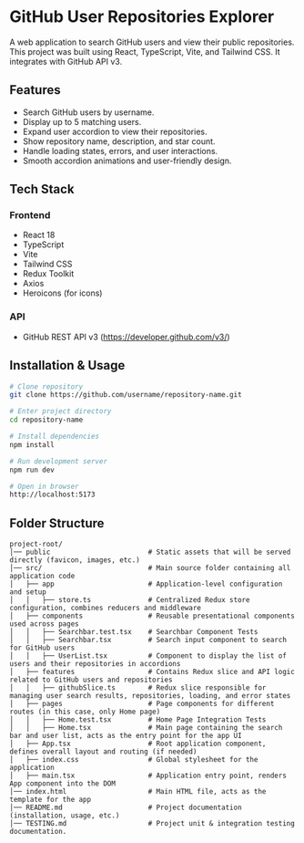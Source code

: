 # GitHub User Repositories Explorer

A web application to search GitHub users and view their public repositories.
This project was built using React, TypeScript, Vite, and Tailwind CSS. It integrates with GitHub API v3.

## Features
- Search GitHub users by username.
- Display up to 5 matching users.
- Expand user accordion to view their repositories.
- Show repository name, description, and star count.
- Handle loading states, errors, and user interactions.
- Smooth accordion animations and user-friendly design.

## Tech Stack
### Frontend
- React 18
- TypeScript
- Vite
- Tailwind CSS
- Redux Toolkit
- Axios
- Heroicons (for icons)

### API
- GitHub REST API v3 (https://developer.github.com/v3/)

## Installation & Usage
```bash
# Clone repository
git clone https://github.com/username/repository-name.git

# Enter project directory
cd repository-name

# Install dependencies
npm install

# Run development server
npm run dev

# Open in browser
http://localhost:5173
```

## Folder Structure
```
project-root/ 
│── public                        # Static assets that will be served directly (favicon, images, etc.)
│── src/                          # Main source folder containing all application code
│   ├── app                       # Application-level configuration and setup
│   │   ├── store.ts              # Centralized Redux store configuration, combines reducers and middleware
│   ├── components                # Reusable presentational components used across pages
│   │   ├── Searchbar.test.tsx    # Searchbar Component Tests
│   │   ├── Searchbar.tsx         # Search input component to search for GitHub users
│   │   ├── UserList.tsx          # Component to display the list of users and their repositories in accordions
│   ├── features                  # Contains Redux slice and API logic related to GitHub users and repositories
│   │   ├── githubSlice.ts        # Redux slice responsible for managing user search results, repositories, loading, and error states
│   ├── pages                     # Page components for different routes (in this case, only Home page)
│   │   ├── Home.test.tsx         # Home Page Integration Tests
│   │   ├── Home.tsx              # Main page containing the search bar and user list, acts as the entry point for the app UI
│   ├── App.tsx                   # Root application component, defines overall layout and routing (if needed)
│   ├── index.css                 # Global stylesheet for the application
│   ├── main.tsx                  # Application entry point, renders App component into the DOM
│── index.html                    # Main HTML file, acts as the template for the app
│── README.md                     # Project documentation (installation, usage, etc.)
│── TESTING.md                    # Project unit & integration testing documentation.

```
